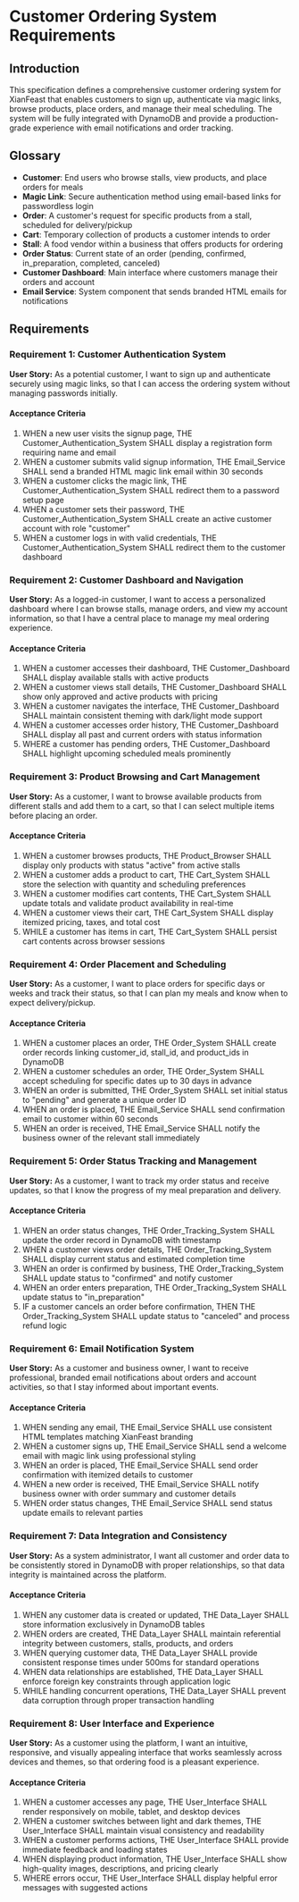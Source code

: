 # Customer Ordering System Requirements

## Introduction

This specification defines a comprehensive customer ordering system for XianFeast that enables customers to sign up, authenticate via magic links, browse products, place orders, and manage their meal scheduling. The system will be fully integrated with DynamoDB and provide a production-grade experience with email notifications and order tracking.

## Glossary

- **Customer**: End users who browse stalls, view products, and place orders for meals
- **Magic Link**: Secure authentication method using email-based links for passwordless login
- **Order**: A customer's request for specific products from a stall, scheduled for delivery/pickup
- **Cart**: Temporary collection of products a customer intends to order
- **Stall**: A food vendor within a business that offers products for ordering
- **Order Status**: Current state of an order (pending, confirmed, in_preparation, completed, canceled)
- **Customer Dashboard**: Main interface where customers manage their orders and account
- **Email Service**: System component that sends branded HTML emails for notifications

## Requirements

### Requirement 1: Customer Authentication System

**User Story:** As a potential customer, I want to sign up and authenticate securely using magic links, so that I can access the ordering system without managing passwords initially.

#### Acceptance Criteria

1. WHEN a new user visits the signup page, THE Customer_Authentication_System SHALL display a registration form requiring name and email
2. WHEN a customer submits valid signup information, THE Email_Service SHALL send a branded HTML magic link email within 30 seconds
3. WHEN a customer clicks the magic link, THE Customer_Authentication_System SHALL redirect them to a password setup page
4. WHEN a customer sets their password, THE Customer_Authentication_System SHALL create an active customer account with role "customer"
5. WHEN a customer logs in with valid credentials, THE Customer_Authentication_System SHALL redirect them to the customer dashboard

### Requirement 2: Customer Dashboard and Navigation

**User Story:** As a logged-in customer, I want to access a personalized dashboard where I can browse stalls, manage orders, and view my account information, so that I have a central place to manage my meal ordering experience.

#### Acceptance Criteria

1. WHEN a customer accesses their dashboard, THE Customer_Dashboard SHALL display available stalls with active products
2. WHEN a customer views stall details, THE Customer_Dashboard SHALL show only approved and active products with pricing
3. WHEN a customer navigates the interface, THE Customer_Dashboard SHALL maintain consistent theming with dark/light mode support
4. WHEN a customer accesses order history, THE Customer_Dashboard SHALL display all past and current orders with status information
5. WHERE a customer has pending orders, THE Customer_Dashboard SHALL highlight upcoming scheduled meals prominently

### Requirement 3: Product Browsing and Cart Management

**User Story:** As a customer, I want to browse available products from different stalls and add them to a cart, so that I can select multiple items before placing an order.

#### Acceptance Criteria

1. WHEN a customer browses products, THE Product_Browser SHALL display only products with status "active" from active stalls
2. WHEN a customer adds a product to cart, THE Cart_System SHALL store the selection with quantity and scheduling preferences
3. WHEN a customer modifies cart contents, THE Cart_System SHALL update totals and validate product availability in real-time
4. WHEN a customer views their cart, THE Cart_System SHALL display itemized pricing, taxes, and total cost
5. WHILE a customer has items in cart, THE Cart_System SHALL persist cart contents across browser sessions

### Requirement 4: Order Placement and Scheduling

**User Story:** As a customer, I want to place orders for specific days or weeks and track their status, so that I can plan my meals and know when to expect delivery/pickup.

#### Acceptance Criteria

1. WHEN a customer places an order, THE Order_System SHALL create order records linking customer_id, stall_id, and product_ids in DynamoDB
2. WHEN a customer schedules an order, THE Order_System SHALL accept scheduling for specific dates up to 30 days in advance
3. WHEN an order is submitted, THE Order_System SHALL set initial status to "pending" and generate a unique order ID
4. WHEN an order is placed, THE Email_Service SHALL send confirmation email to customer within 60 seconds
5. WHEN an order is received, THE Email_Service SHALL notify the business owner of the relevant stall immediately

### Requirement 5: Order Status Tracking and Management

**User Story:** As a customer, I want to track my order status and receive updates, so that I know the progress of my meal preparation and delivery.

#### Acceptance Criteria

1. WHEN an order status changes, THE Order_Tracking_System SHALL update the order record in DynamoDB with timestamp
2. WHEN a customer views order details, THE Order_Tracking_System SHALL display current status and estimated completion time
3. WHEN an order is confirmed by business, THE Order_Tracking_System SHALL update status to "confirmed" and notify customer
4. WHEN an order enters preparation, THE Order_Tracking_System SHALL update status to "in_preparation"
5. IF a customer cancels an order before confirmation, THEN THE Order_Tracking_System SHALL update status to "canceled" and process refund logic

### Requirement 6: Email Notification System

**User Story:** As a customer and business owner, I want to receive professional, branded email notifications about orders and account activities, so that I stay informed about important events.

#### Acceptance Criteria

1. WHEN sending any email, THE Email_Service SHALL use consistent HTML templates matching XianFeast branding
2. WHEN a customer signs up, THE Email_Service SHALL send a welcome email with magic link using professional styling
3. WHEN an order is placed, THE Email_Service SHALL send order confirmation with itemized details to customer
4. WHEN a new order is received, THE Email_Service SHALL notify business owner with order summary and customer details
5. WHEN order status changes, THE Email_Service SHALL send status update emails to relevant parties

### Requirement 7: Data Integration and Consistency

**User Story:** As a system administrator, I want all customer and order data to be consistently stored in DynamoDB with proper relationships, so that data integrity is maintained across the platform.

#### Acceptance Criteria

1. WHEN any customer data is created or updated, THE Data_Layer SHALL store information exclusively in DynamoDB tables
2. WHEN orders are created, THE Data_Layer SHALL maintain referential integrity between customers, stalls, products, and orders
3. WHEN querying customer data, THE Data_Layer SHALL provide consistent response times under 500ms for standard operations
4. WHEN data relationships are established, THE Data_Layer SHALL enforce foreign key constraints through application logic
5. WHILE handling concurrent operations, THE Data_Layer SHALL prevent data corruption through proper transaction handling

### Requirement 8: User Interface and Experience

**User Story:** As a customer using the platform, I want an intuitive, responsive, and visually appealing interface that works seamlessly across devices and themes, so that ordering food is a pleasant experience.

#### Acceptance Criteria

1. WHEN a customer accesses any page, THE User_Interface SHALL render responsively on mobile, tablet, and desktop devices
2. WHEN a customer switches between light and dark themes, THE User_Interface SHALL maintain visual consistency and readability
3. WHEN a customer performs actions, THE User_Interface SHALL provide immediate feedback and loading states
4. WHEN displaying product information, THE User_Interface SHALL show high-quality images, descriptions, and pricing clearly
5. WHERE errors occur, THE User_Interface SHALL display helpful error messages with suggested actions